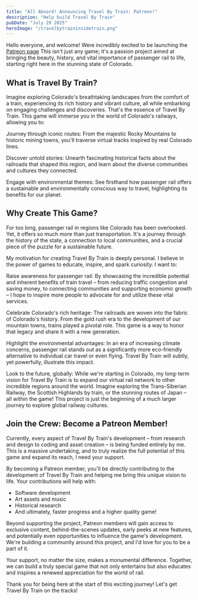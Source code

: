 ```yaml
---
title: "All Aboard! Announcing Travel By Train: Patreon!"
description: "Help build Travel By Train"
pubDate: "July 29 2025"
heroImage: "/travelbytraininsidetrain.png"
---
```

Hello everyone, and welcome! Were incredibly excited to be launching the [Patreon page](https://patreon.com/TravelByTrainGame) This isn't just any game; it's a passion project aimed at bringing the beauty, history, and vital importance of passenger rail to life, starting right here in the stunning state of Colorado.

## What is Travel By Train?
Imagine exploring Colorado's breathtaking landscapes from the comfort of a train, experiencing its rich history and vibrant culture, all while embarking on engaging challenges and discoveries. That's the essence of Travel By Train. This game will immerse you in the world of Colorado's railways, allowing you to:

Journey through iconic routes: From the majestic Rocky Mountains to historic mining towns, you'll traverse virtual tracks inspired by real Colorado lines.

Discover untold stories: Unearth fascinating historical facts about the railroads that shaped this region, and learn about the diverse communities and cultures they connected.

Engage with environmental themes: See firsthand how passenger rail offers a sustainable and environmentally conscious way to travel, highlighting its benefits for our planet.

## Why Create This Game?
For too long, passenger rail in regions like Colorado has been overlooked. Yet, it offers so much more than just transportation. It's a journey through the history of the state, a connection to local communities, and a crucial piece of the puzzle for a sustainable future.

My motivation for creating Travel By Train is deeply personal. I believe in the power of games to educate, inspire, and spark curiosity. I want to:

Raise awareness for passenger rail: By showcasing the incredible potential and inherent benefits of train travel – from reducing traffic congestion and saving money, to connecting communities and supporting economic growth – I hope to inspire more people to advocate for and utilize these vital services.

Celebrate Colorado's rich heritage: The railroads are woven into the fabric of Colorado's history. From the gold rush era to the development of our mountain towns, trains played a pivotal role. This game is a way to honor that legacy and share it with a new generation.

Highlight the environmental advantages: In an era of increasing climate concerns, passenger rail stands out as a significantly more eco-friendly alternative to individual car travel or even flying. Travel By Train will subtly, yet powerfully, illustrate this impact.

Look to the future, globally: While we're starting in Colorado, my long-term vision for Travel By Train is to expand our virtual rail network to other incredible regions around the world. Imagine exploring the Trans-Siberian Railway, the Scottish Highlands by train, or the stunning routes of Japan – all within the game! This project is just the beginning of a much larger journey to explore global railway cultures.

## Join the Crew: Become a Patreon Member!
Currently, every aspect of Travel By Train's development – from research and design to coding and asset creation – is being funded entirely by me. This is a massive undertaking, and to truly realize the full potential of this game and expand its reach, I need your support.

By becoming a Patreon member, you'll be directly contributing to the development of Travel By Train and helping me bring this unique vision to life. Your contributions will help with:

- Software development
- Art assets and music
- Historical research
- And ultimately, faster progress and a higher quality game!

Beyond supporting the project, Patreon members will gain access to exclusive content, behind-the-scenes updates, early peeks at new features, and potentially even opportunities to influence the game's development. We're building a community around this project, and I'd love for you to be a part of it.

Your support, no matter the size, makes a monumental difference. Together, we can build a truly special game that not only entertains but also educates and inspires a renewed appreciation for the world of rail.

Thank you for being here at the start of this exciting journey! Let's get Travel By Train on the tracks!
